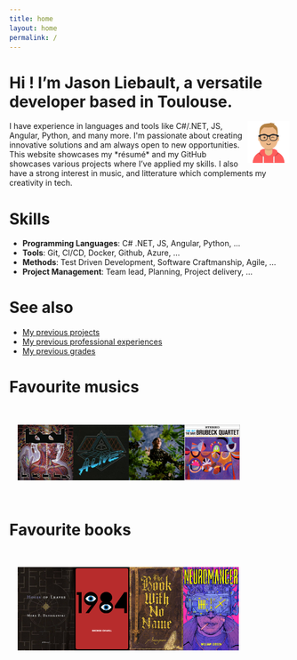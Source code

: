 ```yaml
---
title: home
layout: home
permalink: /
---
```

# Hi ! I’m Jason Liebault, a versatile developer based in Toulouse.
<img src="/assets/home/jaslieb.png" height="75" align="right"/>
I have experience in languages and tools like C#/.NET, JS, Angular, Python, and many more. I'm passionate about creating innovative solutions and am always open to new opportunities. 
This website showcases my *résumé* and my GitHub showcases various projects where I’ve applied my skills. I also have a strong interest in music, and litterature which complements my creativity in tech.

# Skills

- **Programming Languages**: C# .NET, JS, Angular, Python, ...
- **Tools**: Git, CI/CD, Docker, Github, Azure, ...
- **Methods**: Test Driven Development, Software Craftmanship, Agile, ...
- **Project Management**: Team lead, Planning, Project delivery, ...

# See also

- [My previous projects](https://jaslieb.github.io/projects)
- [My previous professional experiences](https://jaslieb.github.io/jobs)
- [My previous grades](https://jaslieb.github.io/education)

# Favourite musics
<br/>
<div align="center" style="display: flex;flex-wrap: wrap; margin: 3%;">
    <img width="100" src="/assets/home/lateralus.png" />
    <img width="100" src="/assets/home/alive.png" />
    <img width="100" src="/assets/home/metamorphose.png" />
    <img width="100" src="/assets/home/time_out.png" />
</div>
<br/>

# Favourite books
<br/>
<div align="center" style="display: flex;flex-wrap: wrap; margin: 3%;">
    <img height="150" src="/assets/home/house_of_leaves.png" />
    <img height="150" src="/assets/home/1984.png" />
    <img height="150" src="/assets/home/book_no_name.png" />
    <img height="150" src="/assets/home/neuromancer.png" />
</div>